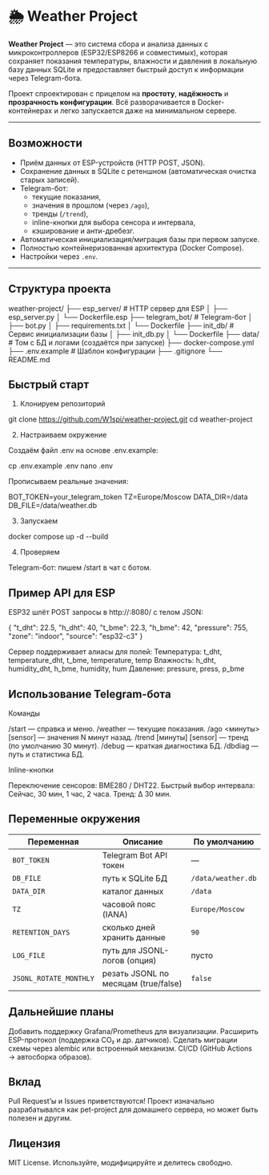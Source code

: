 # 🌦 Weather Project

**Weather Project** — это система сбора и анализа данных с микроконтроллеров (ESP32/ESP8266 и совместимых), которая сохраняет показания температуры, влажности и давления в локальную базу данных SQLite и предоставляет быстрый доступ к информации через Telegram-бота.

Проект спроектирован с прицелом на **простоту**, **надёжность** и **прозрачность конфигурации**. Всё разворачивается в Docker-контейнерах и легко запускается даже на минимальном сервере.

---

## Возможности

- Приём данных от ESP-устройств (HTTP POST, JSON).
- Сохранение данных в SQLite с ретеншном (автоматическая очистка старых записей).
- Telegram-бот:
  - текущие показания,
  - значения в прошлом (через `/ago`),
  - тренды (`/trend`),
  - inline-кнопки для выбора сенсора и интервала,
  - кэширование и анти-дребезг.
- Автоматическая инициализация/миграция базы при первом запуске.
- Полностью контейнеризованная архитектура (Docker Compose).
- Настройки через `.env`.

---

## Структура проекта
weather-project/
├── esp_server/        # HTTP сервер для ESP
│   ├── esp_server.py
│   └── Dockerfile.esp
├── telegram_bot/      # Telegram-бот
│   ├── bot.py
│   ├── requirements.txt
│   └── Dockerfile
├── init_db/           # Сервис инициализации базы
│   ├── init_db.py
│   └── Dockerfile
├── data/              # Том с БД и логами (создаётся при запуске)
├── docker-compose.yml
├── .env.example       # Шаблон конфигурации
├── .gitignore
└── README.md

## Быстрый старт

1. Клонируем репозиторий

git clone https://github.com/W1spi/weather-project.git
cd weather-project

2. Настраиваем окружение

Создаём файл .env на основе .env.example:

cp .env.example .env
nano .env

Прописываем реальные значения:

BOT_TOKEN=your_telegram_token
TZ=Europe/Moscow
DATA_DIR=/data
DB_FILE=/data/weather.db

3. Запускаем

docker compose up -d --build

4. Проверяем

Telegram-бот: пишем /start в чат с ботом.

## Пример API для ESP

ESP32 шлёт POST запросы в http://<server>:8080/ с телом JSON:

{
  "t_dht": 22.5,
  "h_dht": 40,
  "t_bme": 22.3,
  "h_bme": 42,
  "pressure": 755,
  "zone": "indoor",
  "source": "esp32-c3"
}

Сервер поддерживает алиасы для полей:
Температура: t_dht, temperature_dht, t_bme, temperature, temp
Влажность: h_dht, humidity_dht, h_bme, humidity, hum
Давление: pressure, press, p_bme

## Использование Telegram-бота

Команды

/start — справка и меню.
/weather — текущие показания.
/ago <минуты> [sensor] — значения N минут назад.
/trend [минуты] [sensor] — тренд (по умолчанию 30 минут).
/debug — краткая диагностика БД.
/dbdiag — путь и статистика БД.

Inline-кнопки

Переключение сенсоров: BME280 / DHT22.
Быстрый выбор интервала: Сейчас, 30 мин, 1 час, 2 часа.
Тренд: Δ 30 мин.

## Переменные окружения

| Переменная             | Описание                             | По умолчанию       |
| ---------------------- | ------------------------------------ | ------------------ |
| `BOT_TOKEN`            | Telegram Bot API токен               | —                  |
| `DB_FILE`              | путь к SQLite БД                     | `/data/weather.db` |
| `DATA_DIR`             | каталог данных                       | `/data`            |
| `TZ`                   | часовой пояс (IANA)                  | `Europe/Moscow`    |
| `RETENTION_DAYS`       | сколько дней хранить данные          | `90`               |
| `LOG_FILE`             | путь для JSONL-логов (опция)         | пусто              |
| `JSONL_ROTATE_MONTHLY` | резать JSONL по месяцам (true/false) | `false`            |

## Дальнейшие планы

Добавить поддержку Grafana/Prometheus для визуализации.
Расширить ESP-протокол (поддержка CO₂ и др. датчиков).
Сделать миграции схемы через alembic или встроенный механизм.
CI/CD (GitHub Actions → автосборка образов).

## Вклад

Pull Request’ы и Issues приветствуются!
Проект изначально разрабатывался как pet-project для домашнего сервера, но может быть полезен и другим.

## Лицензия

MIT License. Используйте, модифицируйте и делитесь свободно.
